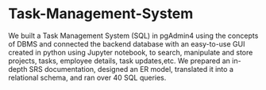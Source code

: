 # Task-Management-System
We built a Task Management System (SQL) in pgAdmin4 using the concepts of DBMS and connected the backend database with an easy-to-use GUI created in python using Jupyter notebook, to search, manipulate and store projects, tasks, employee details, task updates,etc. We prepared an in-depth SRS documentation, designed an ER model, translated it into a relational schema, and ran over 40 SQL queries.
